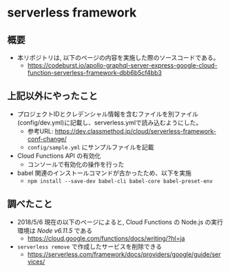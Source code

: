 # serverless framework

## 概要
* 本リポジトリは, 以下のページの内容を実施した際のソースコードである。
    * https://codeburst.io/apollo-graphql-server-express-google-cloud-function-serverless-framework-dbb6b5cf4bb3

## 上記以外にやったこと
* プロジェクトIDとクレデンシャル情報を含むファイルを別ファイル(config/dev.yml)に記載し、serverless.ymlで読み込むようにした。
    * 参考URL: https://dev.classmethod.jp/cloud/serverless-framework-conf-change/
    * `config/sample.yml` にサンプルファイルを記載
* Cloud Functions API の有効化
    * コンソールで有効化の操作を行った
* babel 関連のインストールコマンドが古かったため、以下を実施
    * `npm install --save-dev babel-cli babel-core babel-preset-env` 

## 調べたこと
* 2018/5/6 現在の以下のページによると, Cloud Functions の Node.js の実行環境は *Node v6.11.5* である
    * https://cloud.google.com/functions/docs/writing/?hl=ja  
* `serverless remove` で作成したサービスを削除できる
    * https://serverless.com/framework/docs/providers/google/guide/services/